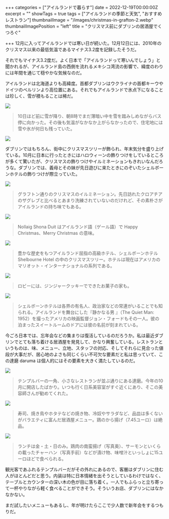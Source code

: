 +++
categories = ["アイルランドで暮らす"]
date = 2022-12-19T00:00:00Z
excerpt = ""
showTags = true
tags = ["アイルランドの季節と天気", "おすすめレストラン"]
thumbnailImage = "/images/christmas-in-grafton-2.webp"
thumbnailImagePosition = "left"
title = "クリスマス前にダブリンの居酒屋でくつろぐ"

+++
12月に入ってアイルランドでは寒い日が続いた。12月12日には、2010年のクリスマス以来の最低気温であるマイナス3.2度を記録したそうだ。

<!--more-->

それでもマイナス3.2度だ。よく日本で「アイルランドって寒いんでしょう」と聞かれるが、アイルランド島の西側を流れるメキシコ湾流の影響で、緯度のわりには年間を通じて穏やかな気候なのだ。

アイルランドは北海道よりも高緯度。首都ダブリンはウクライナの首都キーウやドイツのベルリンより高位置にある。それでもアイルランドで氷点下になることは珍しく、雪が積もることは稀だ。

![](/images/snow-in-2022-2.webp)

> 10日ほど前に雪が降り、朝8時でまだ薄暗い中を雪を踏みしめながらバス停に向かった。その後も気温がなかなか上がらなかったので、住宅地には雪や氷が何日も残っていた。

![](/images/snow-in-2022-1.webp)

ダブリンではもちろん、街中にクリスマスツリーが飾られ、年末気分を盛り上げている。10月に日本に行ったときにはハロウィーンの飾りつけをしているところが多くて驚いたが、クリスマスの飾りつけやイルミネーションもきれいなんだろうな。ダブリンでは、義母とその妹が先日遊びに来たときにのぞいたシェルボーンホテルの飾りつけが際立っていた。

![](/images/christmas-in-grafton-1.webp)

> グラフトン通りのクリスマスのイルミネーション。先日訪れたクロアチアのザグレブと比べるとあまり洗練されていないのだけれど、その素朴さがアイルランドの持ち味でもある。

![](/images/christmas-in-grafton-2.webp)

> Nollaig Shona Duit はアイルランド語（ゲール語）で Happy Christmas、Merry Christmas の意味。

![](/images/shlbourne-at-christmas-1.webp)

> 豊かな歴史をもつアイルランド屈指の高級ホテル、シェルボーンホテル Shelbourne Hotel の中のクリスマスツリー。ホテルは現在はアメリカのマリオット・インターナショナルの系列である。

![](/images/ginger-house.webp)

> ロビーには、ジンジャークッキーでできたお菓子の家も。

![](/images/shlbourne-at-christmas-2.webp)

> シェルボーンホテルは各界の有名人、政治家などの常連がいることでも知られる。アイルランドを舞台にした『静かなる男 』（The Quiet Man: 1952）を撮ったアメリカの映画監督ジョン・フォードもその一人。彼の泊まったスイートルームのドアには彼の名前が刻まれている。

今ごろ日本では、忘年会などの集まりは復活しているのだろうか。私は最近ダブリンでとても落ち着ける居酒屋を発見して、かなり興奮している。レストランというものは、味、メニュー、立地、スタッフの対応、そしてそれらに見合った値段が大事だが、居心地のよさも同じくらい不可欠な要素だと私は思っていて、この達磨 daruma は個人的にはその要素を大きく満たしているのだ。

![](/images/daruma-1.webp)

> テンプルバーの一角、小さなレストランが並ぶ通りにある達磨。今年の10月に開店したばかり。いつも行く日系美容室がすぐ近くにあり、そこの美容師さんが勧めてくれた。

![](/images/daruma-3.webp)

> 寿司、焼き鳥やホタテなどの焼き物、冷奴やサラダなど、品皿は多くないがバラエティに富んだ居酒屋メニュー。鶏のから揚げ（7.45ユーロ）は絶品。

![](/images/daruma-2.webp)

> ランチは金・土・日のみ。鶏肉の南蛮揚げ（写真奥）、サーモンといくらの載ったチャーハン（写真手前）などが漬け物、味噌汁といっしょに15ユーロほどで食べられる。

観光客であふれるテンプルバーだがその外れにあるので、客層はダブリンに住む人がほとんどだと思う。内装は特に日本情緒を出そうとしているわけではなく、テーブルとカウンターの深い木の色が目に落ち着く。一人でもふらっと立ち寄って一杯やりながら軽く食べることができそう。そういうお店、ダブリンにはなかなかない。

まだ試したいメニューもあるし、年が明けたらここで少人数で新年会をするつもりだ。